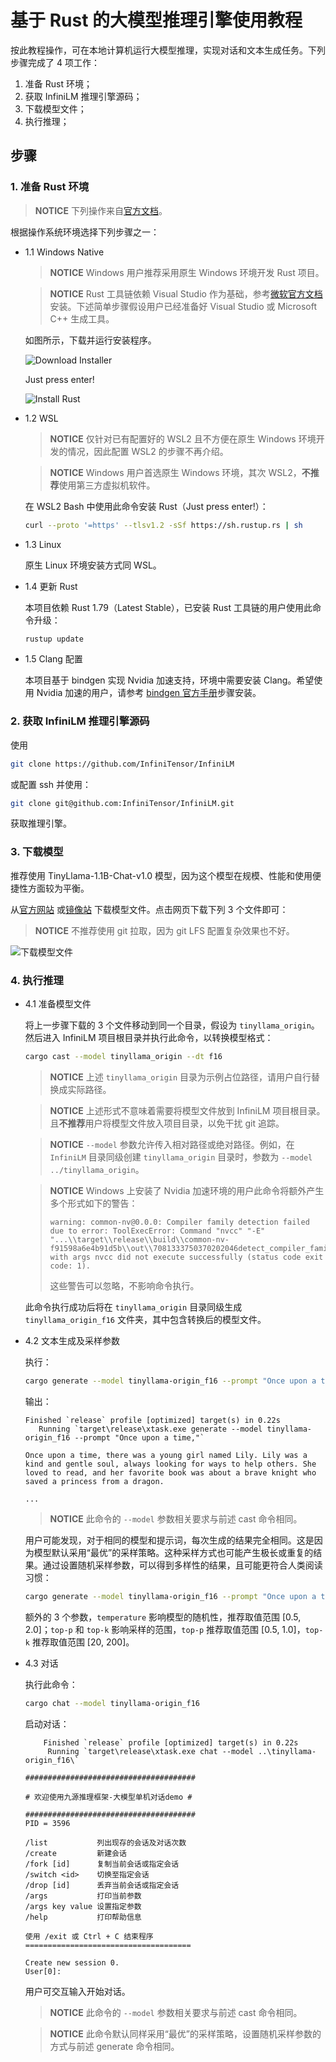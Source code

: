 # 基于 Rust 的大模型推理引擎使用教程

按此教程操作，可在本地计算机运行大模型推理，实现对话和文本生成任务。下列步骤完成了 4 项工作：

1. 准备 Rust 环境；
2. 获取 InfiniLM 推理引擎源码；
3. 下载模型文件；
4. 执行推理；

## 步骤

### 1. 准备 Rust 环境

> **NOTICE** 下列操作来自[官方文档](https://www.rust-lang.org/tools/install)。

根据操作系统环境选择下列步骤之一：

- 1.1 Windows Native

  > **NOTICE** Windows 用户推荐采用原生 Windows 环境开发 Rust 项目。

  > **NOTICE** Rust 工具链依赖 Visual Studio 作为基础，参考[微软官方文档](https://learn.microsoft.com/zh-cn/windows/dev-environment/rust/setup#install-visual-studio-recommended-or-the-microsoft-c-build-tools)安装。下述简单步骤假设用户已经准备好 Visual Studio 或 Microsoft C++ 生成工具。

  如图所示，下载并运行安装程序。

  ![Download Installer](1-1-1.png)

  Just press enter!

  ![Install Rust](1-1-2.png)

- 1.2 WSL

  > **NOTICE** 仅针对已有配置好的 WSL2 且不方便在原生 Windows 环境开发的情况，因此配置 WSL2 的步骤不再介绍。

  > **NOTICE** Windows 用户首选原生 Windows 环境，其次 WSL2，**不推荐**使用第三方虚拟机软件。

  在 WSL2 Bash 中使用此命令安装 Rust（Just press enter!）：

  ```bash
  curl --proto '=https' --tlsv1.2 -sSf https://sh.rustup.rs | sh
  ```

- 1.3 Linux

  原生 Linux 环境安装方式同 WSL。

- 1.4 更新 Rust

  本项目依赖 Rust 1.79（Latest Stable），已安装 Rust 工具链的用户使用此命令升级：

  ```bash
  rustup update
  ```

- 1.5 Clang 配置

  本项目基于 bindgen 实现 Nvidia 加速支持，环境中需要安装 Clang。希望使用 Nvidia 加速的用户，请参考 [bindgen 官方手册](https://rust-lang.github.io/rust-bindgen/requirements.html)步骤安装。

### 2. 获取 InfiniLM 推理引擎源码

使用

```bash
git clone https://github.com/InfiniTensor/InfiniLM
```

或配置 ssh 并使用：

```bash
git clone git@github.com:InfiniTensor/InfiniLM.git
```

获取推理引擎。

### 3. 下载模型

推荐使用 TinyLlama-1.1B-Chat-v1.0 模型，因为这个模型在规模、性能和使用便捷性方面较为平衡。

从[官方网站](https://huggingface.co/TinyLlama/TinyLlama-1.1B-Chat-v1.0/tree/main) 或[镜像站](https://hf-mirror.com/TinyLlama/TinyLlama-1.1B-Chat-v1.0/tree/main) 下载模型文件。点击网页下载下列 3 个文件即可：

> **NOTICE** 不推荐使用 git 拉取，因为 git LFS 配置复杂效果也不好。

![下载模型文件](3.png)

### 4. 执行推理

- 4.1 准备模型文件

  将上一步骤下载的 3 个文件移动到同一个目录，假设为 `tinyllama_origin`。然后进入 InfiniLM 项目根目录并执行此命令，以转换模型格式：

  ```bash
  cargo cast --model tinyllama_origin --dt f16
  ```

  > **NOTICE** 上述 `tinyllama_origin` 目录为示例占位路径，请用户自行替换成实际路径。

  > **NOTICE** 上述形式不意味着需要将模型文件放到 InfiniLM 项目根目录。且**不推荐**用户将模型文件放入项目目录，以免干扰 git 追踪。

  > **NOTICE** `--model` 参数允许传入相对路径或绝对路径。例如，在 `InfiniLM` 目录同级创建 `tinyllama_origin` 目录时，参数为 `--model ../tinyllama_origin`。

  > **NOTICE** Windows 上安装了 Nvidia 加速环境的用户此命令将额外产生多个形式如下的警告：
  >
  > ```plaintext
  > warning: common-nv@0.0.0: Compiler family detection failed due to error: ToolExecError: Command "nvcc" "-E" "...\\target\\release\\build\\common-nv-f91598a6e4b91d5b\\out\\7081333750370202046detect_compiler_family.c" with args nvcc did not execute successfully (status code exit code: 1).
  > ```
  >
  > 这些警告可以忽略，不影响命令执行。

  此命令执行成功后将在 `tinyllama_origin` 目录同级生成 `tinyllama_origin_f16` 文件夹，其中包含转换后的模型文件。

- 4.2 文本生成及采样参数

  执行：

  ```bash
  cargo generate --model tinyllama-origin_f16 --prompt "Once upon a time,"
  ```

  输出：

  ```plaintext
  Finished `release` profile [optimized] target(s) in 0.22s
     Running `target\release\xtask.exe generate --model tinyllama-origin_f16 --prompt "Once upon a time,"`

  Once upon a time, there was a young girl named Lily. Lily was a kind and gentle soul, always looking for ways to help others. She loved to read, and her favorite book was about a brave knight who saved a princess from a dragon.

  ...
  ```

  > **NOTICE** 此命令的 `--model` 参数相关要求与前述 cast 命令相同。

  用户可能发现，对于相同的模型和提示词，每次生成的结果完全相同。这是因为模型默认采用“最优”的采样策略。这种采样方式也可能产生极长或重复的结果。通过设置随机采样参数，可以得到多样性的结果，且可能更符合人类阅读习惯：

  ```bash
  cargo generate --model tinyllama-origin_f16 --prompt "Once upon a time," --temperature 0.9 --top-p 0.9 --top-k 100
  ```

  额外的 3 个参数，`temperature` 影响模型的随机性，推荐取值范围 [0.5, 2.0]；`top-p` 和 `top-k` 影响采样的范围，`top-p` 推荐取值范围 [0.5, 1.0]，`top-k` 推荐取值范围 [20, 200]。

- 4.3 对话

  执行此命令：

  ```bash
  cargo chat --model tinyllama-origin_f16
  ```

  启动对话：

  ```plaintext
      Finished `release` profile [optimized] target(s) in 0.22s
       Running `target\release\xtask.exe chat --model ..\tinyllama-origin_f16\`

  ######################################

  # 欢迎使用九源推理框架-大模型单机对话demo #

  ######################################
  PID = 3596

  /list           列出现存的会话及对话次数
  /create         新建会话
  /fork [id]      复制当前会话或指定会话
  /switch <id>    切换至指定会话
  /drop [id]      丢弃当前会话或指定会话
  /args           打印当前参数
  /args key value 设置指定参数
  /help           打印帮助信息

  使用 /exit 或 Ctrl + C 结束程序
  =====================================

  Create new session 0.
  User[0]:
  ```

  用户可交互输入开始对话。

  > **NOTICE** 此命令的 `--model` 参数相关要求与前述 cast 命令相同。

  > **NOTICE** 此命令默认同样采用“最优”的采样策略，设置随机采样参数的方式与前述 generate 命令相同。
